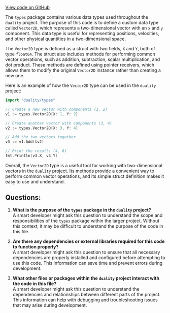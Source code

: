 [View code on GitHub](https://github.com/duality-labs/duality/dex/types/types.go)

The `types` package contains various data types used throughout the `duality` project. The purpose of this code is to define a custom data type called `Vector2D`, which represents a two-dimensional vector with an `x` and `y` component. This data type is useful for representing positions, velocities, and other physical quantities in a two-dimensional space.

The `Vector2D` type is defined as a struct with two fields, `X` and `Y`, both of type `float64`. The struct also includes methods for performing common vector operations, such as addition, subtraction, scalar multiplication, and dot product. These methods are defined using pointer receivers, which allows them to modify the original `Vector2D` instance rather than creating a new one.

Here is an example of how the `Vector2D` type can be used in the `duality` project:

```go
import "duality/types"

// Create a new vector with components (1, 2)
v1 := types.Vector2D{X: 1, Y: 2}

// Create another vector with components (3, 4)
v2 := types.Vector2D{X: 3, Y: 4}

// Add the two vectors together
v3 := v1.Add(&v2)

// Print the result: (4, 6)
fmt.Println(v3.X, v3.Y)
```

Overall, the `Vector2D` type is a useful tool for working with two-dimensional vectors in the `duality` project. Its methods provide a convenient way to perform common vector operations, and its simple struct definition makes it easy to use and understand.
## Questions: 
 1. **What is the purpose of the `types` package in the `duality` project?**\
A smart developer might ask this question to understand the scope and responsibilities of the `types` package within the larger project. Without this context, it may be difficult to understand the purpose of the code in this file.

2. **Are there any dependencies or external libraries required for this code to function properly?**\
A smart developer might ask this question to ensure that all necessary dependencies are properly installed and configured before attempting to use this code. This information can save time and prevent errors during development.

3. **What other files or packages within the `duality` project interact with the code in this file?**\
A smart developer might ask this question to understand the dependencies and relationships between different parts of the project. This information can help with debugging and troubleshooting issues that may arise during development.